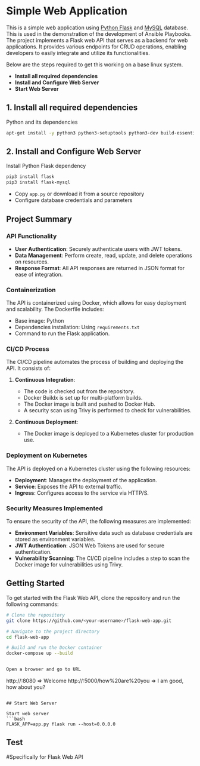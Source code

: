 # Simple Web Application

This is a simple web application using [Python Flask](http://flask.pocoo.org/) and [MySQL](https://www.mysql.com/) database. 
This is used in the demonstration of the development of Ansible Playbooks.
The project implements a Flask web API that serves as a backend for web applications. 
It provides various endpoints for CRUD operations, enabling developers to easily integrate and utilize its functionalities.

  
  Below are the steps required to get this working on a base linux system.
  
  - **Install all required dependencies**
  - **Install and Configure Web Server**
  - **Start Web Server**
   
## 1. Install all required dependencies
  
  Python and its dependencies
  ```bash
  apt-get install -y python3 python3-setuptools python3-dev build-essential python3-pip default-libmysqlclient-dev
  ```
   
## 2. Install and Configure Web Server

Install Python Flask dependency
```bash
pip3 install flask
pip3 install flask-mysql
```

- Copy `app.py` or download it from a source repository
- Configure database credentials and parameters 



## Project Summary

### API Functionality
- **User Authentication**: Securely authenticate users with JWT tokens.
- **Data Management**: Perform create, read, update, and delete operations on resources.
- **Response Format**: All API responses are returned in JSON format for ease of integration.

### Containerization
The API is containerized using Docker, which allows for easy deployment and scalability. The Dockerfile includes:
- Base image: Python
- Dependencies installation: Using `requirements.txt`
- Command to run the Flask application.

### CI/CD Process
The CI/CD pipeline automates the process of building and deploying the API. It consists of:
1. **Continuous Integration**: 
   - The code is checked out from the repository.
   - Docker Buildx is set up for multi-platform builds.
   - The Docker image is built and pushed to Docker Hub.
   - A security scan using Trivy is performed to check for vulnerabilities.

2. **Continuous Deployment**:
   - The Docker image is deployed to a Kubernetes cluster for production use.

### Deployment on Kubernetes
The API is deployed on a Kubernetes cluster using the following resources:
- **Deployment**: Manages the deployment of the application.
- **Service**: Exposes the API to external traffic.
- **Ingress**: Configures access to the service via HTTP/S.

### Security Measures Implemented
To ensure the security of the API, the following measures are implemented:
- **Environment Variables**: Sensitive data such as database credentials are stored as environment variables.
- **JWT Authentication**: JSON Web Tokens are used for secure authentication.
- **Vulnerability Scanning**: The CI/CD pipeline includes a step to scan the Docker image for vulnerabilities using Trivy.

## Getting Started
To get started with the Flask Web API, clone the repository and run the following commands:

```bash
# Clone the repository
git clone https://github.com/<your-username>/flask-web-app.git

# Navigate to the project directory
cd flask-web-app

# Build and run the Docker container
docker-compose up --build


Open a browser and go to URL
```
http://<IP>:8080                            => Welcome
http://<IP>:5000/how%20are%20you            => I am good, how about you?
```

## Start Web Server

Start web server
```bash
FLASK_APP=app.py flask run --host=0.0.0.0
```

## Test

#Specifically for Flask Web API
